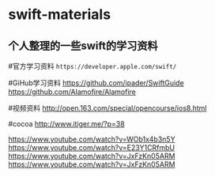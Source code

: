 # swift-materials
## 个人整理的一些swift的学习资料

#官方学习资料
`https://developer.apple.com/swift/`





#GiHub学习资料
https://github.com/ipader/SwiftGuide
https://github.com/Alamofire/Alamofire





#视频资料
http://open.163.com/special/opencourse/ios8.html


#cocoa
http://www.itiger.me/?p=38

https://www.youtube.com/watch?v=WOb1x4b3n5Y
https://www.youtube.com/watch?v=E23Y1CRfmbU
https://www.youtube.com/watch?v=JxFzKn05ARM
https://www.youtube.com/watch?v=JxFzKn05ARM



